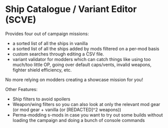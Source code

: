 # Ship Catalogue / Variant Editor (SCVE)
 
Provides four out of campaign missions:
- a sorted list of all the ships in vanilla
- a sorted list of all the ships added by mods filtered on a per-mod basis
- custom searches through editing a CSV file.
- variant validator for modders which can catch things like using too much/too little OP, going over default caps/vents, invalid weapons, fighter shield efficiency, etc.

No more relying on modders creating a showcase mission for you!

Other Features:
- Ship filters to avoid spoilers
- Weapon/wing filters so you can also look at only the relevant mod gear (or mod gear + vanilla (or [REDACTED]^2 weapons))
- Perma-modding s-mods in case you want to try out some builds without loading the campaign and doing a bunch of console commands
